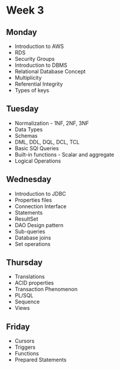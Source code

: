 # Week 3

## Monday

- Introduction to AWS
- RDS
- Security Groups
- Introduction to DBMS
- Relational Database Concept
- Multiplicity
- Referential Integrity
- Types of keys

## Tuesday

- Normalization - 1NF, 2NF, 3NF
- Data Types
- Schemas
- DML, DDL, DQL, DCL, TCL
- Basic SQl Queries
- Built-in functions - Scalar and aggregate
- Logical Operations

## Wednesday

- Introduction to JDBC
- Properties files
- Connection Interface
- Statements
- ResultSet
- DAO Design pattern
- Sub-queries
- Database joins
- Set operations

## Thursday

- Translations
- ACID properties
- Transaction Phenomenon
- PL/SQL
- Sequence
- Views

## Friday

- Cursors
- Triggers
- Functions
- Prepared Statements